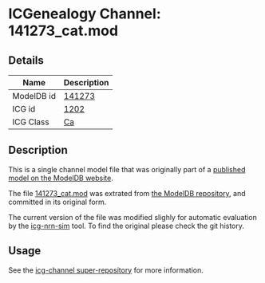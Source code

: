 # ICGenealogy Channel: 141273\_cat.mod

## Details

Name | Description
---- | -----------
ModelDB id | [141273](http://senselab.med.yale.edu/ModelDB/ShowModel.cshtml?model=141273)
ICG id | [1202](http://icg.neurotheory.ox.ac.uk/channels/3/1202)
ICG Class | [Ca](http://icg.neurotheory.ox.ac.uk/channels/3)

## Description

This is a single channel model file that was originally part of a [published model on the ModelDB website](http://senselab.med.yale.edu/ModelDB/ShowModel.cshtml?model=141273).


The file [141273\_cat.mod](141273_cat.mod) was extrated from [the ModelDB repository](http://senselab.med.yale.edu/ModelDB/ShowModel.cshtml?model=141273), and committed in its original form.

The current version of the file was modified slighly for automatic evaluation by the [icg-nrn-sim](https://github.com/icgenealogy/icg-nrn-sim) tool. To find the original please check the git history.


## Usage

See the [icg-channel super-repository](https://github.com/icgenealogy/icg-channels) for more information.